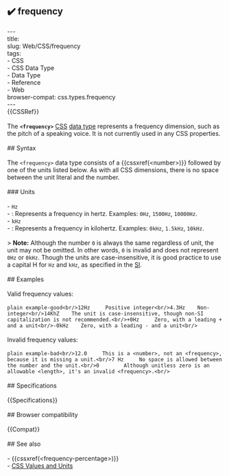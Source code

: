 ## ✔️ frequency 
 ---<br/>title: <frequency><br/>slug: Web/CSS/frequency<br/>tags:<br/>  - CSS<br/>  - CSS Data Type<br/>  - Data Type<br/>  - Reference<br/>  - Web<br/>browser-compat: css.types.frequency<br/>---<br/>{{CSSRef}}<br/><br/>The **`<frequency>`** [CSS](/en-US/docs/Web/CSS) [data type](/en-US/docs/Web/CSS/CSS_Types) represents a frequency dimension, such as the pitch of a speaking voice. It is not currently used in any CSS properties.<br/><br/>## Syntax<br/><br/>The `<frequency>` data type consists of a {{cssxref(&lt;number&gt;)}} followed by one of the units listed below. As with all CSS dimensions, there is no space between the unit literal and the number.<br/><br/>### Units<br/><br/>- `Hz`<br/>  - : Represents a frequency in hertz. Examples: `0Hz`, `1500Hz`, `10000Hz`.<br/>- `kHz`<br/>  - : Represents a frequency in kilohertz. Examples: `0kHz`, `1.5kHz`, `10kHz`.<br/><br/>> **Note:** Although the number `0` is always the same regardless of unit, the unit may not be omitted. In other words, `0` is invalid and does not represent `0Hz` or `0kHz`. Though the units are case-insensitive, it is good practice to use a capital H for `Hz` and `kHz`, as specified in the [SI](https://en.wikipedia.org/wiki/International_System_of_Units).<br/><br/>## Examples<br/><br/>Valid frequency values:<br/><br/>```plain example-good<br/>12Hz     Positive integer<br/>4.3Hz    Non-integer<br/>14KhZ    The unit is case-insensitive, though non-SI capitalization is not recommended.<br/>+0Hz     Zero, with a leading + and a unit<br/>-0kHz    Zero, with a leading - and a unit<br/>```<br/><br/>Invalid frequency values:<br/><br/>```plain example-bad<br/>12.0     This is a <number>, not an <frequency>, because it is missing a unit.<br/>7 Hz     No space is allowed between the number and the unit.<br/>0        Although unitless zero is an allowable <length>, it's an invalid <frequency>.<br/>```<br/><br/>## Specifications<br/><br/>{{Specifications}}<br/><br/>## Browser compatibility<br/><br/>{{Compat}}<br/><br/>## See also<br/><br/>- {{cssxref(&lt;frequency-percentage&gt;)}}<br/>- [CSS Values and Units](/en-US/docs/Web/CSS/CSS_Values_and_Units)<br/>
